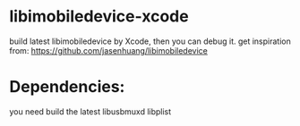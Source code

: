 # libimobiledevice-xcode
build latest libimobiledevice by Xcode, then you can debug it.
get inspiration from: https://github.com/jasenhuang/libimobiledevice

# Dependencies:
you need build the latest libusbmuxd libplist
